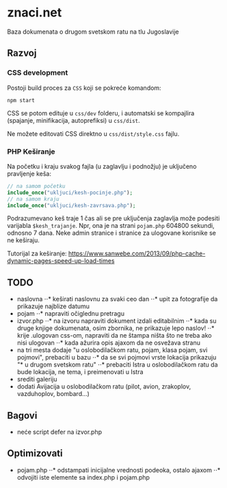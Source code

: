 # znaci.net

Baza dokumenata o drugom svetskom ratu na tlu Jugoslavije

## Razvoj

### CSS development

Postoji build proces za `CSS` koji se pokreće komandom:
```
npm start
```

CSS se potom edituje u `css/dev` folderu, i automatski se kompajlira (spajanje, minifikacija, autoprefiksi) u `css/dist`.

Ne možete editovati CSS direktno u `css/dist/style.css` fajlu.

### PHP Keširanje

Na početku i kraju svakog fajla (u zaglavlju i podnožju) je uključeno pravljenje keša:

```php
// na samom početku
include_once("ukljuci/kesh-pocinje.php");
// na samom kraju
include_once("ukljuci/kesh-zavrsava.php");
```

Podrazumevano keš traje 1 čas ali se pre uključenja zaglavlja može podesiti varijabla `$kesh_trajanje`. Npr, ona je na strani `pojam.php` 604800 sekundi, odnosno 7 dana. Neke admin stranice i stranice za ulogovane korisnike se ne keširaju.

Tutorijal za keširanje: https://www.sanwebe.com/2013/09/php-cache-dynamic-pages-speed-up-load-times

## TODO
* naslovna
⋅⋅* keširati naslovnu za svaki ceo dan
⋅⋅* upit za fotografije da prikazuje najblize datumu
* pojam
⋅⋅* napraviti očiglednu pretragu
* izvor.php
⋅⋅* na izvoru napraviti dokument izdali editabilnim
⋅⋅* kada su druge knjige dokumenata, osim zbornika, ne prikazuje lepo naslov!
⋅⋅* krije .ulogovan css-om, napraviti da ne štampa ništa što ne treba ako nisi ulogovan
⋅⋅* kada ažurira opis ajaxom da ne osvežava stranu
* na tri mesta dodaje "u oslobodilačkom ratu, pojam, klasa pojam, svi pojmovi", prebaciti u bazu
⋅⋅* da se svi pojmovi vrste lokacija prikazuju "* u drugom svetskom ratu"
⋅⋅* prebaciti Istra u oslobodilačkom ratu da bude lokacija, ne tema, i preimenovati u Istra
* srediti galeriju
* dodati Avijacija u oslobodilačkom ratu (pilot, avion, zrakoplov, vazduhoplov, bombard...)

## Bagovi

* neće script defer na izvor.php

## Optimizovati

* pojam.php
⋅⋅* odstampati inicijalne vrednosti podeoka, ostalo ajaxom
⋅⋅* odvojiti iste elemente sa index.php i pojam.php
